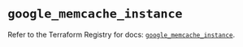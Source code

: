 # `google_memcache_instance`

Refer to the Terraform Registry for docs: [`google_memcache_instance`](https://registry.terraform.io/providers/hashicorp/google/4.85.0/docs/resources/memcache_instance).
